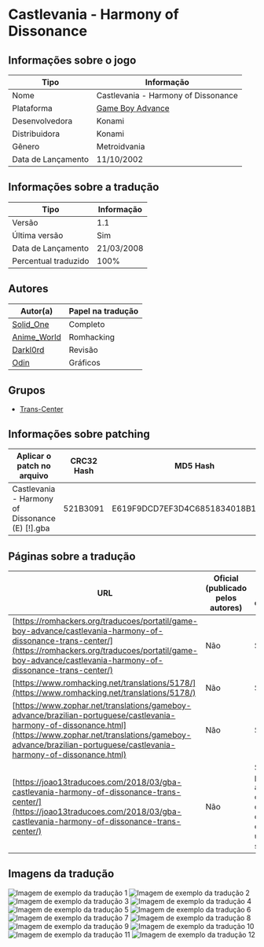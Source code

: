 # Castlevania - Harmony of Dissonance

## Informações sobre o jogo

| Tipo | Informação |
| ----------- | ----------- |
| Nome | Castlevania \- Harmony of Dissonance |
| Plataforma | [Game Boy Advance](../) |
| Desenvolvedora | Konami |
| Distribuidora | Konami |
| Gênero | Metroidvania |
| Data de Lançamento | 11/10/2002 |

## Informações sobre a tradução

| Tipo | Informação |
| ----------- | ----------- |
| Versão | 1\.1 |
| Última versão | Sim |
| Data de Lançamento | 21/03/2008 |
| Percentual traduzido | 100% |

## Autores

| Autor(a) | Papel na tradução |
| ----------- | ----------- |
| [Solid\_One](../../../autores/solid_one/) | Completo |
| [Anime\_World](../../../autores/anime_world/) | Romhacking |
| [Darkl0rd](../../../autores/darkl0rd/) | Revisão |
| [Odin](../../../autores/odin/) | Gráficos |

## Grupos

* [Trans\-Center](../../../grupos/trans-center/)

## Informações sobre patching

| Aplicar o patch no arquivo | CRC32 Hash | MD5 Hash |
| ----------- | ----------- | ----------- |
| Castlevania \- Harmony of Dissonance \(E\) \[\!\]\.gba | 521B3091 | E619F9DCD7EF3D4C6851834018B139BD |

## Páginas sobre a tradução

| URL | Oficial (publicado pelos autores) | Possuí link de download |
| ----------- | ----------- | ----------- |
| [https://romhackers.org/traducoes/portatil/game-boy-advance/castlevania-harmony-of-dissonance-trans-center/](https://romhackers.org/traducoes/portatil/game-boy-advance/castlevania-harmony-of-dissonance-trans-center/) | Não | Sim |
| [https://www.romhacking.net/translations/5178/](https://www.romhacking.net/translations/5178/) | Não | Sim |
| [https://www.zophar.net/translations/gameboy-advance/brazilian-portuguese/castlevania-harmony-of-dissonance.html](https://www.zophar.net/translations/gameboy-advance/brazilian-portuguese/castlevania-harmony-of-dissonance.html) | Não | Sim |
| [https://joao13traducoes.com/2018/03/gba-castlevania-harmony-of-dissonance-trans-center/](https://joao13traducoes.com/2018/03/gba-castlevania-harmony-of-dissonance-trans-center/) | Não | Sim, porém o arquivo ou página de download exige uma senha |

## Imagens da tradução

![Imagem de exemplo da tradução 1](1.png)
![Imagem de exemplo da tradução 2](10.png)
![Imagem de exemplo da tradução 3](11.png)
![Imagem de exemplo da tradução 4](12.png)
![Imagem de exemplo da tradução 5](2.png)
![Imagem de exemplo da tradução 6](3.png)
![Imagem de exemplo da tradução 7](4.png)
![Imagem de exemplo da tradução 8](5.png)
![Imagem de exemplo da tradução 9](6.png)
![Imagem de exemplo da tradução 10](7.png)
![Imagem de exemplo da tradução 11](8.png)
![Imagem de exemplo da tradução 12](9.png)